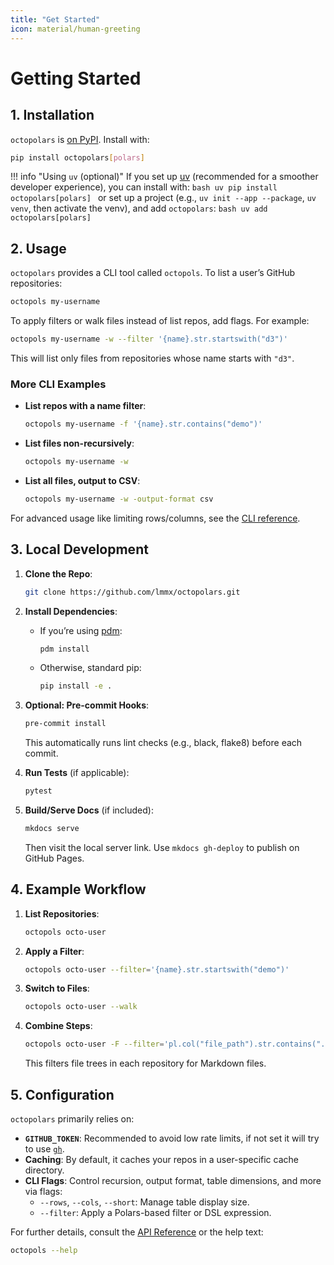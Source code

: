 ```yaml
---
title: "Get Started"
icon: material/human-greeting
---
```


# Getting Started

## 1. Installation

`octopolars` is [on PyPI](https://pypi.org/project/octopolars). Install with:

```bash
pip install octopolars[polars]
```

!!! info "Using `uv` (optional)"
    If you set up [uv](https://docs.astral.sh/uv/getting-started/installation/) (recommended for a smoother developer experience), you can install with:
    ```bash
    uv pip install octopolars[polars]
    ```
    or set up a project (e.g., `uv init --app --package`, `uv venv`, then activate the venv), and add `octopolars`:
    ```bash
    uv add octopolars[polars]
    ```

## 2. Usage

`octopolars` provides a CLI tool called `octopols`. To list a user’s GitHub repositories:

```bash
octopols my-username
```

To apply filters or walk files instead of list repos, add flags. For example:

```bash
octopols my-username -w --filter '{name}.str.startswith("d3")'
```

This will list only files from repositories whose name starts with `"d3"`.

### More CLI Examples

- **List repos with a name filter**:
  ```bash
  octopols my-username -f '{name}.str.contains("demo")'
  ```
- **List files non-recursively**:
  ```bash
  octopols my-username -w
  ```
- **List all files, output to CSV**:
  ```bash
  octopols my-username -w -output-format csv
  ```

For advanced usage like limiting rows/columns, see the [CLI reference](index.md).

## 3. Local Development

1. **Clone the Repo**:
   ```bash
   git clone https://github.com/lmmx/octopolars.git
   ```
2. **Install Dependencies**:
   - If you’re using [pdm](https://pdm.fming.dev/latest/):
     ```bash
     pdm install
     ```
   - Otherwise, standard pip:
     ```bash
     pip install -e .
     ```
3. **Optional: Pre-commit Hooks**:
   ```bash
   pre-commit install
   ```
   This automatically runs lint checks (e.g., black, flake8) before each commit.

4. **Run Tests** (if applicable):
   ```bash
   pytest
   ```
5. **Build/Serve Docs** (if included):
   ```bash
   mkdocs serve
   ```
   Then visit the local server link. Use `mkdocs gh-deploy` to publish on GitHub Pages.

## 4. Example Workflow

1. **List Repositories**:
   ```bash
   octopols octo-user
   ```
2. **Apply a Filter**:
   ```bash
   octopols octo-user --filter='{name}.str.startswith("demo")'
   ```
3. **Switch to Files**:
   ```bash
   octopols octo-user --walk
   ```
4. **Combine Steps**:
   ```bash
   octopols octo-user -F --filter='pl.col("file_path").str.contains(".md")'
   ```
   This filters file trees in each repository for Markdown files.

## 5. Configuration

`octopolars` primarily relies on:
- **`GITHUB_TOKEN`**: Recommended to avoid low rate limits, if not set it will try to use [`gh`][gh].
- **Caching**: By default, it caches your repos in a user-specific cache directory.
- **CLI Flags**: Control recursion, output format, table dimensions, and more via flags:
  - `--rows`, `--cols`, `--short`: Manage table display size.
  - `--filter`: Apply a Polars-based filter or DSL expression.

[gh]: https://cli.github.com/

For further details, consult the [API Reference](api/index.md) or the help text:

```bash
octopols --help
```

